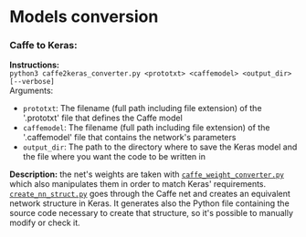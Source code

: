# Models conversion
### Caffe to Keras:
**Instructions:**<br>
`python3 caffe2keras_converter.py <prototxt> <caffemodel> <output_dir> [--verbose]`<br>
Arguments:
* `prototxt`: The filename (full path including file extension) of the '.prototxt' file that defines the Caffe model
* `caffemodel`: The filename (full path including file extension) of the '.caffemodel' file that contains the network's parameters
* `output_dir`: The path to the directory where to save the Keras model and the file where you want the code to be written in

**Description:** the net's weights are taken with [`caffe_weight_converter.py`](https://github.com/AlexPasqua/caffe_weight_converter/blob/8a703e53c60ac6673f1091260065d090157ad8e0/caffe_weight_converter.py) which also manipulates them in order to match Keras' requirements.<br>
[`create_nn_struct.py`](caffe2keras/create_nn_struct.py) goes through the Caffe net and creates an equivalent network structure in Keras. It generates also the Python file containing the source code necessary to create that structure, so it's possible to manually modify or check it. 
